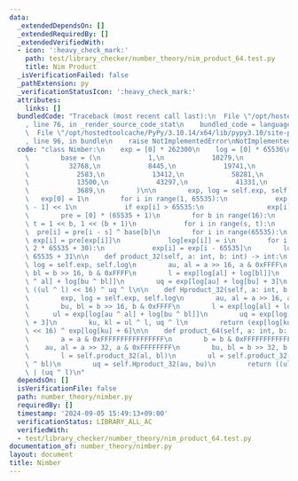 ```yaml
---
data:
  _extendedDependsOn: []
  _extendedRequiredBy: []
  _extendedVerifiedWith:
  - icon: ':heavy_check_mark:'
    path: test/library_checker/number_theory/nim_product_64.test.py
    title: Nim Product
  _isVerificationFailed: false
  _pathExtension: py
  _verificationStatusIcon: ':heavy_check_mark:'
  attributes:
    links: []
  bundledCode: "Traceback (most recent call last):\n  File \"/opt/hostedtoolcache/PyPy/3.10.14/x64/lib/pypy3.10/site-packages/onlinejudge_verify/documentation/build.py\"\
    , line 76, in _render_source_code_stat\n    bundled_code = language.bundle(\n\
    \  File \"/opt/hostedtoolcache/PyPy/3.10.14/x64/lib/pypy3.10/site-packages/onlinejudge_verify/languages/python.py\"\
    , line 96, in bundle\n    raise NotImplementedError\nNotImplementedError\n"
  code: "class Nimber:\n    exp = [0] * 262300\n    log = [0] * 65536\n\n    def __init__(self):\n\
    \        base = (\n            1,\n            10279,\n            14635,\n  \
    \          32768,\n            8445,\n            19741,\n            56906,\n\
    \            2583,\n            13412,\n            58281,\n            28045,\n\
    \            13500,\n            43297,\n            41331,\n            3772,\n\
    \            3689,\n        )\n\n        exp, log = self.exp, self.log\n     \
    \   exp[0] = 1\n        for i in range(1, 65535):\n            exp[i] = exp[i\
    \ - 1] << 1\n            if exp[i] > 65535:\n                exp[i] ^= 92191\n\
    \        pre = [0] * (65535 + 1)\n        for b in range(16):\n            s,\
    \ t = 1 << b, 1 << (b + 1)\n            for i in range(s, t):\n              \
    \  pre[i] = pre[i - s] ^ base[b]\n        for i in range(65535):\n           \
    \ exp[i] = pre[exp[i]]\n            log[exp[i]] = i\n        for i in range(65535,\
    \ 2 * 65535 + 30):\n            exp[i] = exp[i - 65535]\n        log[0] = 2 *\
    \ 65535 + 31\n\n    def product_32(self, a: int, b: int) -> int:\n        exp,\
    \ log = self.exp, self.log\n        au, al = a >> 16, a & 0xFFFF\n        bu,\
    \ bl = b >> 16, b & 0xFFFF\n        l = exp[log[al] + log[bl]]\n        ul = exp[log[au\
    \ ^ al] + log[bu ^ bl]]\n        uq = exp[log[au] + log[bu] + 3]\n        return\
    \ ((ul ^ l) << 16) ^ uq ^ l\n\n    def Hproduct_32(self, a: int, b: int) -> int:\n\
    \        exp, log = self.exp, self.log\n        au, al = a >> 16, a & 0xFFFF\n\
    \        bu, bl = b >> 16, b & 0xFFFF\n        l = exp[log[al] + log[bl]]\n  \
    \      ul = exp[log[au ^ al] + log[bu ^ bl]]\n        uq = exp[log[au] + log[bu]\
    \ + 3]\n        ku, kl = ul ^ l, uq ^ l\n        return (exp[log[ku ^ kl] + 3]\
    \ << 16) ^ exp[log[ku] + 6]\n\n    def product_64(self, a: int, b: int) -> int:\n\
    \        a = a & 0xFFFFFFFFFFFFFFFF\n        b = b & 0xFFFFFFFFFFFFFFFF\n    \
    \    au, al = a >> 32, a & 0xFFFFFFFF\n        bu, bl = b >> 32, b & 0xFFFFFFFF\n\
    \        l = self.product_32(al, bl)\n        ul = self.product_32(au ^ al, bu\
    \ ^ bl)\n        uq = self.Hproduct_32(au, bu)\n        return ((ul ^ l) << 32)\
    \ | (uq ^ l)\n"
  dependsOn: []
  isVerificationFile: false
  path: number_theory/nimber.py
  requiredBy: []
  timestamp: '2024-09-05 15:49:13+09:00'
  verificationStatus: LIBRARY_ALL_AC
  verifiedWith:
  - test/library_checker/number_theory/nim_product_64.test.py
documentation_of: number_theory/nimber.py
layout: document
title: Nimber
---
```

